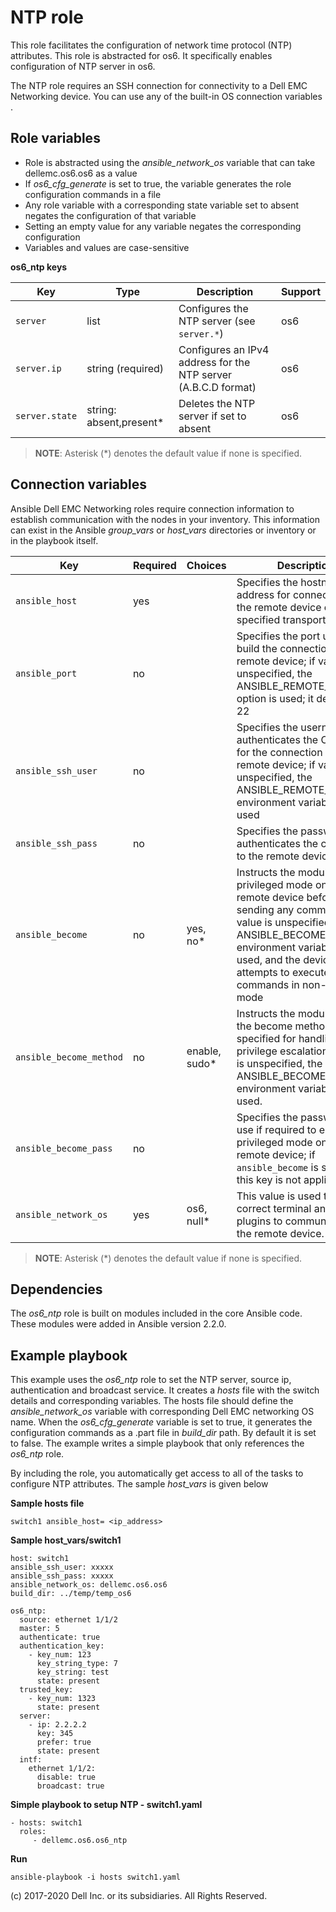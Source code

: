 NTP role
========

This role facilitates the configuration of network time protocol (NTP) attributes. This role is abstracted for os6. It specifically enables configuration of NTP server in os6.

The NTP role requires an SSH connection for connectivity to a Dell EMC Networking device. You can use any of the built-in OS connection variables .

Role variables
--------------

- Role is abstracted using the *ansible_network_os* variable that can take dellemc.os6.os6 as a value
- If *os6_cfg_generate* is set to true, the variable generates the role configuration commands in a file
- Any role variable with a corresponding state variable set to absent negates the configuration of that variable
- Setting an empty value for any variable negates the corresponding configuration
- Variables and values are case-sensitive

**os6_ntp keys**

| Key        | Type                      | Description                                             | Support               |
|------------|---------------------------|---------------------------------------------------------|-----------------------|
| ``server`` | list | Configures the NTP server (see ``server.*``) | os6 |
| ``server.ip`` | string (required)         | Configures an IPv4 address for the NTP server (A.B.C.D format) | os6 |
| ``server.state`` | string: absent,present\*     | Deletes the NTP server if set to absent                   | os6 |

> **NOTE**: Asterisk (\*) denotes the default value if none is specified. 

Connection variables
--------------------

Ansible Dell EMC Networking roles require connection information to establish communication with the nodes in your inventory. This information can exist in the Ansible *group_vars* or *host_vars* directories or inventory or in the playbook itself.

| Key         | Required | Choices    | Description                                           |
|-------------|----------|------------|-------------------------------------------------------|
| ``ansible_host`` | yes      |            | Specifies the hostname or address for connecting to the remote device over the specified transport |
| ``ansible_port`` | no       |            | Specifies the port used to build the connection to the remote device; if value is unspecified, the ANSIBLE_REMOTE_PORT option is used; it defaults to 22 |
| ``ansible_ssh_user`` | no       |            | Specifies the username that authenticates the CLI login for the connection to the remote device; if value is unspecified, the ANSIBLE_REMOTE_USER environment variable value is used  |
| ``ansible_ssh_pass`` | no       |            | Specifies the password that authenticates the connection to the remote device.  |
| ``ansible_become`` | no       | yes, no\*   | Instructs the module to enter privileged mode on the remote device before sending any commands; if value is unspecified, the ANSIBLE_BECOME environment variable value is used, and the device attempts to execute all commands in non-privileged mode |
| ``ansible_become_method`` | no       | enable, sudo\*   | Instructs the module to allow the become method to be specified for handling privilege escalation; if value is unspecified, the ANSIBLE_BECOME_METHOD environment variable value is used. |
| ``ansible_become_pass`` | no       |            | Specifies the password to use if required to enter privileged mode on the remote device; if ``ansible_become`` is set to no this key is not applicable. |
| ``ansible_network_os`` | yes      | os6, null\*  | This value is used to load the correct terminal and cliconf plugins to communicate with the remote device. |

> **NOTE**: Asterisk (\*) denotes the default value if none is specified.

Dependencies
------------

The *os6_ntp* role is built on modules included in the core Ansible code. These modules were added in Ansible version 2.2.0.

Example playbook
----------------

This example uses the *os6_ntp* role to set the NTP server, source ip, authentication and broadcast service. It creates a *hosts* file with the switch details and corresponding variables. The hosts file should define the *ansible_network_os* variable with corresponding Dell EMC networking OS name. When the *os6_cfg_generate* variable is set to true, it generates the configuration commands as a .part file in *build_dir* path. By default it is set to false. The example writes a simple playbook that only references the *os6_ntp* role. 

By including the role, you automatically get access to all of the tasks to configure NTP attributes. The sample *host_vars* is given below

**Sample hosts file**
 
    switch1 ansible_host= <ip_address> 

**Sample host_vars/switch1**

    host: switch1
    ansible_ssh_user: xxxxx
    ansible_ssh_pass: xxxxx
    ansible_network_os: dellemc.os6.os6
    build_dir: ../temp/temp_os6
	  
    os6_ntp:
      source: ethernet 1/1/2
      master: 5
      authenticate: true
      authentication_key:
        - key_num: 123
          key_string_type: 7
          key_string: test
          state: present
      trusted_key:
        - key_num: 1323
          state: present
      server:
        - ip: 2.2.2.2
          key: 345
          prefer: true
          state: present
      intf:
        ethernet 1/1/2:
          disable: true
          broadcast: true
 
**Simple playbook to setup NTP - switch1.yaml**

    - hosts: switch1
      roles:
         - dellemc.os6.os6_ntp

**Run**

    ansible-playbook -i hosts switch1.yaml

(c) 2017-2020 Dell Inc. or its subsidiaries.  All Rights Reserved.

